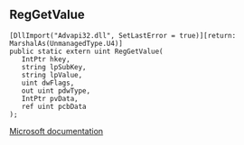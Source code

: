 ## RegGetValue

```
[DllImport("Advapi32.dll", SetLastError = true)][return: MarshalAs(UnmanagedType.U4)]
public static extern uint RegGetValue(
   IntPtr hkey,
   string lpSubKey,
   string lpValue,
   uint dwFlags,
   out uint pdwType,
   IntPtr pvData,
   ref uint pcbData
);
```

[Microsoft documentation](https://docs.microsoft.com/en-us/windows/win32/api/winreg/nf-winreg-reggetvaluea)
